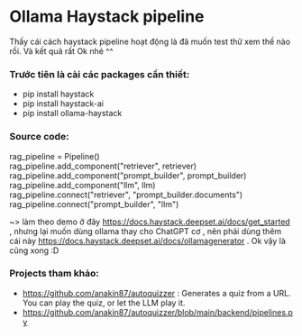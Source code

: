 # Ollama Haystack pipeline

Thấy cái cách haystack pipeline hoạt động là đã muốn test thử xem thế nào rồi. Và kết quả rất Ok nhé ^^

### Trước tiên là cài các packages cần thiết: 
- pip install haystack
- pip install haystack-ai
- pip install ollama-haystack

### Source code:

rag_pipeline = Pipeline()<br>
rag_pipeline.add_component("retriever", retriever)<br>
rag_pipeline.add_component("prompt_builder", prompt_builder)<br>
rag_pipeline.add_component("llm", llm)<br>
rag_pipeline.connect("retriever", "prompt_builder.documents")<br>
rag_pipeline.connect("prompt_builder", "llm")<br>

~> làm theo demo ở đây https://docs.haystack.deepset.ai/docs/get_started , nhưng lại muốn dùng ollama thay cho ChatGPT cơ , nên phải dùng thêm cái này https://docs.haystack.deepset.ai/docs/ollamagenerator . Ok vậy là cũng xong :D

### Projects tham khảo:
- https://github.com/anakin87/autoquizzer : Generates a quiz from a URL. You can play the quiz, or let the LLM play it.
- https://github.com/anakin87/autoquizzer/blob/main/backend/pipelines.py
